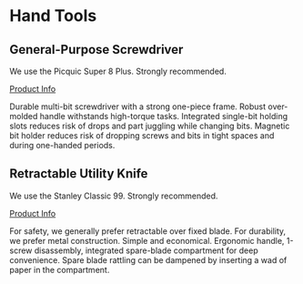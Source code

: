 # Hand Tools

## General-Purpose Screwdriver

We use the Picquic Super 8 Plus. Strongly recommended.

[Product Info](http://picquic.ca/super-8-plus/)

Durable multi-bit screwdriver with a strong one-piece frame. Robust over-molded handle withstands high-torque tasks. Integrated single-bit holding slots reduces risk of drops and part juggling while changing bits. Magnetic bit holder reduces risk of dropping screws and bits in tight spaces and during one-handed periods.

## Retractable Utility Knife

We use the Stanley Classic 99. Strongly recommended.

[Product Info](https://www.stanleytools.com/products/american-heritage-tools/usa-knives/6-in-classic-99-retractable-utility-knife/10-099)

For safety, we generally prefer retractable over fixed blade. For durability, we prefer metal construction. Simple and economical. Ergonomic handle, 1-screw disassembly, integrated spare-blade compartment for deep convenience. Spare blade rattling can be dampened by inserting a wad of paper in the compartment.




